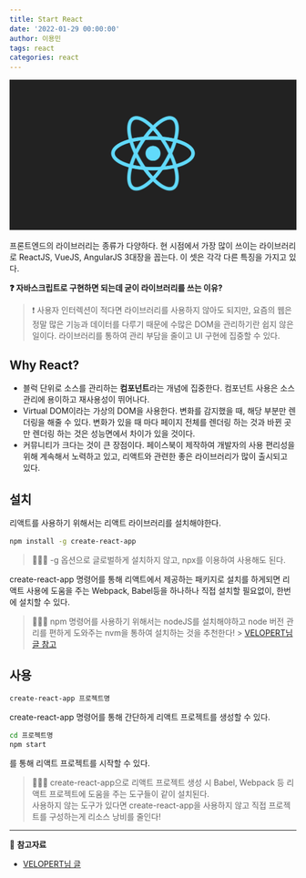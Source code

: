 ```yaml
---
title: Start React
date: '2022-01-29 00:00:00'
author: 이용민
tags: react
categories: react
---
```


![react-logo.png](react-logo.png)

프론트엔드의 라이브러리는 종류가 다양하다. 현 시점에서 가장 많이 쓰이는 라이브러리로 ReactJS, VueJS, AngularJS 3대장을 꼽는다. 이 셋은 각각 다른 특징을 가지고 있다.

**❓ 자바스크립트로 구현하면 되는데 굳이 라이브러리를 쓰는 이유?**

> ❗️ 사용자 인터렉션이 적다면 라이브러리를 사용하지 않아도 되지만, 요즘의 웹은 정말 많은 기능과 데이터를 다루기 때문에 수많은 DOM을 관리하기란 쉽지 않은 일이다. 라이브러리를 통하여 관리 부담을 줄이고 UI 구현에 집중할 수 있다.

## Why React?

- 블럭 단위로 소스를 관리하는 **컴포넌트**라는 개념에 집중한다. 컴포넌트 사용은 소스 관리에 용이하고 재사용성이 뛰어나다.
- Virtual DOM이라는 가상의 DOM을 사용한다. 변화를 감지했을 때, 해당 부분만 렌더링을 해줄 수 있다. 변화가 있을 때 마다 페이지 전체를 렌더링 하는 것과 바뀐 곳만 렌더링 하는 것은 성능면에서 차이가 있을 것이다.
- 커뮤니티가 크다는 것이 큰 장점이다. 페이스북이 제작하여 개발자의 사용 편리성을 위해 계속해서 노력하고 있고, 리액트와 관련한 좋은 라이브러리가 많이 출시되고 있다.

## 설치

리액트를 사용하기 위해서는 리액트 라이브러리를 설치해야한다.

```bash
npm install -g create-react-app
```

> 🙋🏻‍♂️ -g 옵션으로 글로벌하게 설치하지 않고, npx를 이용하여 사용해도 된다.

create-react-app 명령어를 통해 리액트에서 제공하는 패키지로 설치를 하게되면 리액트 사용에 도움을 주는 Webpack, Babel등을 하나하나 직접 설치할 필요없이, 한번에 설치할 수 있다.

> 🙋🏻‍♂️ npm 명령어를 사용하기 위해서는 nodeJS를 설치해야하고 node 버전 관리를 편하게 도와주는 nvm을 통하여 설치하는 것을 추천한다! > [VELOPERT님 글 참고](https://velopert.com/3621)

## 사용

```bash
create-react-app 프로젝트명
```

create-react-app 명령어를 통해 간단하게 리액트 프로젝트를 생성할 수 있다.

```bash
cd 프로젝트명
npm start
```

를 통해 리액트 프로젝트를 시작할 수 있다.

> 🙋🏻‍♂️ create-react-app으로 리액트 프로젝트 생성 시 Babel, Webpack 등 리액트 프로젝트에 도움을 주는 도구들이 같이 설치된다.  
> 사용하지 않는 도구가 있다면 create-react-app을 사용하지 않고 직접 프로젝트를 구성하는게 리소스 낭비를 줄인다!

---

📂 **참고자료**

- [VELOPERT님 글](https://velopert.com/3621)
